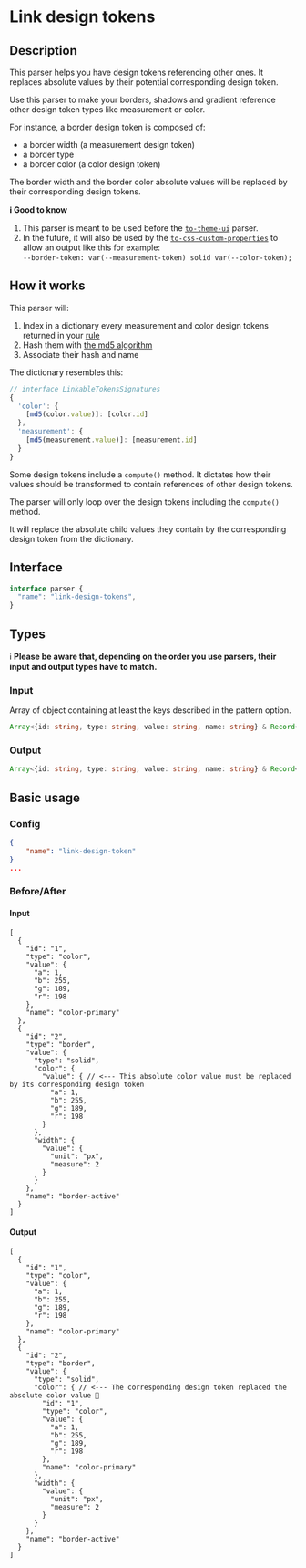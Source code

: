 # Link design tokens

## Description
This parser helps you have design tokens referencing other ones.
It replaces absolute values by their potential corresponding design token.

Use this parser to make your borders, shadows and gradient reference other design token types like measurement or color.

For instance, a border design token is composed of:
- a border width (a measurement design token)
- a border type
- a border color (a color design token)

The border width and the border color absolute values will be replaced by their corresponding design tokens.

**ℹ️ Good to know**
1. This parser is meant to be used before the [`to-theme-ui`](https://github.com/Specifyapp/parsers/tree/master/parsers/to-theme-ui) parser.
2. In the future, it will also be used by the [`to-css-custom-properties`](https://github.com/Specifyapp/parsers/tree/master/parsers/to-css-custom-properties) to allow an output like this for example: <br>`--border-token: var(--measurement-token) solid var(--color-token);`

## How it works

This parser will:
1. Index in a dictionary every measurement and color design tokens returned in your [rule](https://specifyapp.com/developers/configuration#heading-rules)
2. Hash them with [the md5 algorithm](https://md5hashing.net/)
3. Associate their hash and name

The dictionary resembles this:
```ts
// interface LinkableTokensSignatures
{
  'color': {
    [md5(color.value)]: [color.id]
  },
  'measurement': {
    [md5(measurement.value)]: [measurement.id]
  }
}
```

Some design tokens include a `compute()` method. It dictates how their values should be transformed to contain references of other design tokens.

The parser will only loop over the design tokens including the `compute()` method.

It will replace the absolute child values they contain by the corresponding design token from the dictionary.
## Interface

```ts
interface parser {
  "name": "link-design-tokens",
}
```

## Types

ℹ️ **Please be aware that, depending on the order you use parsers, their input and output types have to match.**
### Input

Array of object containing at least the keys described in the pattern option.

```ts
Array<{id: string, type: string, value: string, name: string} & Record<any, any>>
```

### Output

```ts
Array<{id: string, type: string, value: string, name: string} & Record<any, any>>
```

## Basic usage 
### Config

```json
{
    "name": "link-design-token"
}
...
```
### Before/After

#### Input

```json5
[
  {
    "id": "1",
    "type": "color",
    "value": {
      "a": 1,
      "b": 255,
      "g": 189,
      "r": 198
    },
    "name": "color-primary"
  },
  {
    "id": "2",
    "type": "border",
    "value": {
      "type": "solid",
      "color": {
        "value": { // <--- This absolute color value must be replaced by its corresponding design token
          "a": 1,
          "b": 255,
          "g": 189,
          "r": 198
        }
      },
      "width": {
        "value": {
          "unit": "px",
          "measure": 2
        }
      }
    },
    "name": "border-active"
  }
]
```
#### Output

```json5
[
  {
    "id": "1",
    "type": "color",
    "value": {
      "a": 1,
      "b": 255,
      "g": 189,
      "r": 198
    },
    "name": "color-primary"
  },
  {
    "id": "2",
    "type": "border",
    "value": {
      "type": "solid",
      "color": { // <--- The corresponding design token replaced the absolute color value 🎉
        "id": "1",
        "type": "color",
        "value": {
          "a": 1,
          "b": 255,
          "g": 189,
          "r": 198
        },
        "name": "color-primary"
      },
      "width": {
        "value": {
          "unit": "px",
          "measure": 2
        }
      }
    },
    "name": "border-active"
  }
]
```
